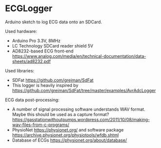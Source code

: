 # ECGLogger

Arduino sketch to log ECG data onto an SDCard. 

Used hardware:
* Arduino Pro 3.3V, 8MHz 
* LC Technology SDCard reader shield 5V
* AD8232-based ECG front-end https://www.analog.com/media/en/technical-documentation/data-sheets/ad8232.pdf

Used libraries:
* SDFat https://github.com/greiman/SdFat
* This logger is heavily inspired by https://github.com/greiman/SdFat/tree/master/examples/AvrAdcLogger

ECG data post-processing:
* A number of signal processing software understands WAV format. Maybe this should be used as a capture format? https://gasstationwithoutpumps.wordpress.com/2011/10/08/making-wav-files-from-c-programs/
* PhysioNet https://physionet.org/ and software package https://archive.physionet.org/physiotools/wfdb.shtml
* Database of ECGs https://physionet.org/about/database/